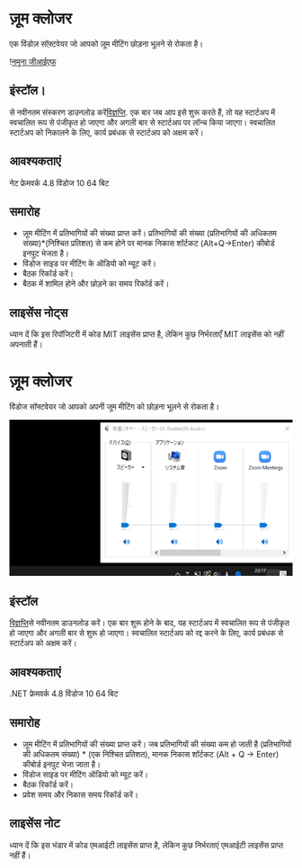 # ज़ूम क्लोजर

एक विंडोज़ सॉफ़्टवेयर जो आपको ज़ूम मीटिंग छोड़ना भूलने से रोकता है।

\![नमूना जीआईएफ](https://github.com/34j/ZoomCloser/blob/master/ExampleFast.gif)

## इंस्टॉल।

से नवीनतम संस्करण डाउनलोड करें[विज्ञप्ति](https://github.com/34j/ZoomCloser/releases).
एक बार जब आप इसे शुरू करते हैं, तो यह स्टार्टअप में स्वचालित रूप से पंजीकृत हो जाएगा और अगली बार से स्टार्टअप पर लॉन्च किया जाएगा। स्वचालित स्टार्टअप को निकालने के लिए, कार्य प्रबंधक से स्टार्टअप को अक्षम करें।

## आवश्यकताएं

नेट फ्रेमवर्क 4.8
विंडोज 10 64 बिट

## समारोह

-   ज़ूम मीटिंग में प्रतिभागियों की संख्या प्राप्त करें। प्रतिभागियों की संख्या (प्रतिभागियों की अधिकतम संख्या)\*(निश्चित प्रतिशत) से कम होने पर मानक निकास शॉर्टकट (Alt+Q→Enter) कीबोर्ड इनपुट भेजता है।
-   विंडोज साइड पर मीटिंग के ऑडियो को म्यूट करें।
-   बैठक रिकॉर्ड करें।
-   बैठक में शामिल होने और छोड़ने का समय रिकॉर्ड करें।

## लाइसेंस नोट्स

ध्यान दें कि इस रिपॉजिटरी में कोड MIT लाइसेंस प्राप्त है, लेकिन कुछ निर्भरताएँ MIT लाइसेंस को नहीं अपनाती हैं।

# ज़ूम क्लोजर

विंडोज सॉफ्टवेयर जो आपको अपनी जूम मीटिंग को छोड़ना भूलने से रोकता है।

![Sample Gif](https://github.com/34j/ZoomCloser/blob/master/ExampleFast.gif)

## इंस्टॉल

[विज्ञप्ति](https://github.com/34j/ZoomCloser/releases)से नवीनतम डाउनलोड करें।
एक बार शुरू होने के बाद, यह स्टार्टअप में स्वचालित रूप से पंजीकृत हो जाएगा और अगली बार से शुरू हो जाएगा। स्वचालित स्टार्टअप को रद्द करने के लिए, कार्य प्रबंधक से स्टार्टअप को अक्षम करें।

## आवश्यकताएं

.NET फ्रेमवर्क 4.8
विंडोज 10 64 बिट

## समारोह

-   ज़ूम मीटिंग में प्रतिभागियों की संख्या प्राप्त करें। जब प्रतिभागियों की संख्या कम हो जाती है (प्रतिभागियों की अधिकतम संख्या) \* (एक निश्चित प्रतिशत), मानक निकास शॉर्टकट (Alt + Q → Enter) कीबोर्ड इनपुट भेजा जाता है।
-   विंडोज साइड पर मीटिंग ऑडियो को म्यूट करें।
-   बैठक रिकॉर्ड करें।
-   प्रवेश समय और निकास समय रिकॉर्ड करें।

## लाइसेंस नोट

ध्यान दें कि इस भंडार में कोड एमआईटी लाइसेंस प्राप्त है, लेकिन कुछ निर्भरताएं एमआईटी लाइसेंस प्राप्त नहीं हैं।
